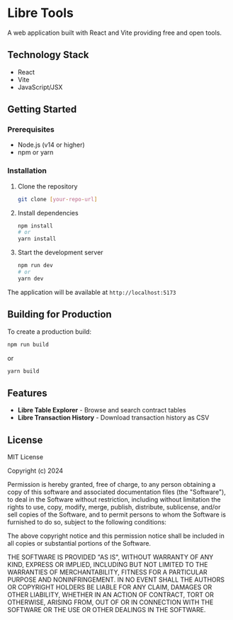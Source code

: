 # Libre Tools

A web application built with React and Vite providing free and open tools.

## Technology Stack

- React 
- Vite
- JavaScript/JSX

## Getting Started

### Prerequisites

- Node.js (v14 or higher)
- npm or yarn

### Installation

1. Clone the repository
   ```bash
   git clone [your-repo-url]
   ```

2. Install dependencies
   ```bash
   npm install
   # or
   yarn install
   ```

3. Start the development server
   ```bash
   npm run dev
   # or
   yarn dev
   ```

The application will be available at `http://localhost:5173`

## Building for Production

To create a production build:
```bash
npm run build
```
or 
```bash
yarn build
```


## Features

- **Libre Table Explorer** - Browse and search contract tables
- **Libre Transaction History** - Download transaction history as CSV


## License

MIT License

Copyright (c) 2024

Permission is hereby granted, free of charge, to any person obtaining a copy
of this software and associated documentation files (the "Software"), to deal
in the Software without restriction, including without limitation the rights
to use, copy, modify, merge, publish, distribute, sublicense, and/or sell
copies of the Software, and to permit persons to whom the Software is
furnished to do so, subject to the following conditions:

The above copyright notice and this permission notice shall be included in all
copies or substantial portions of the Software.

THE SOFTWARE IS PROVIDED "AS IS", WITHOUT WARRANTY OF ANY KIND, EXPRESS OR
IMPLIED, INCLUDING BUT NOT LIMITED TO THE WARRANTIES OF MERCHANTABILITY,
FITNESS FOR A PARTICULAR PURPOSE AND NONINFRINGEMENT. IN NO EVENT SHALL THE
AUTHORS OR COPYRIGHT HOLDERS BE LIABLE FOR ANY CLAIM, DAMAGES OR OTHER
LIABILITY, WHETHER IN AN ACTION OF CONTRACT, TORT OR OTHERWISE, ARISING FROM,
OUT OF OR IN CONNECTION WITH THE SOFTWARE OR THE USE OR OTHER DEALINGS IN THE
SOFTWARE.
